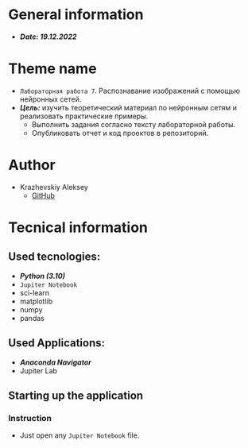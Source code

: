 # General information
  - ***Date: 19.12.2022***

# Theme name

  - `Лабораторная работа 7`. Распознавание изображений с помощью нейронных сетей.
  - ***Цель:*** изучить теоретический материал по нейронным сетям и реализовать практические примеры.
    - Выполнить задания согласно тексту лабораторной работы.
    - Опубликовать отчет и код проектов в репозиторий.
    
# Author
  - Krazhevskiy Aleksey
    - [GitHub](https://github.com/alekseykrazhev)<br>
		
# Tecnical information

## Used tecnologies:

  - ***Python (3.10)***
  - `Jupiter Notebook`
  - sci-learn
  - matplotlib
  - numpy
  - pandas
	
## Used Applications:

  - ***Anaconda Navigator***
  - Jupiter Lab

## Starting up the application

### Instruction

  - Just open any `Jupiter Notebook` file.
	 
